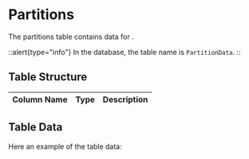 # Partitions

The partitions table contains data for <!-- TODO: write description -->.

::alert{type="info"}
In the database, the table name is `PartitionData`.
::

## Table Structure

| Column Name | Type | Description |
| ----------- | ---- | ----------- |


## Table Data

Here an example of the table data:

```json


```
